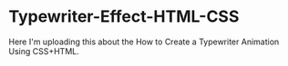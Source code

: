 # Typewriter-Effect-HTML-CSS
Here I'm uploading this about the How to Create a Typewriter Animation Using CSS+HTML.
